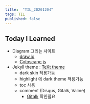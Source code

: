 ```yaml
---
title:  "TIL_20201204"
tags: TIL
published: false
---
```


## Today I Learned

- Diagram 그리는 사이트
    - [draw.io](https://draw.io)
    - [Cytoscape.js](https://js.cytoscape.org)
- Jekyll theme : [TeXt theme](https://github.com/kitian616/jekyll-TeXt-theme)
  - dark skin 적용가능
  - highlight 에 dark theme 적용가능
  - toc 사용
  - comment (Disqus, Gitalk, Valine)
    - [Gitalk](https://github.com/gitalk/gitalk) 확인필요